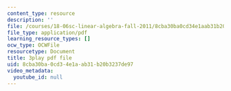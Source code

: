 ```yaml
---
content_type: resource
description: ''
file: /courses/18-06sc-linear-algebra-fall-2011/8cba30ba0cd34e1aab31b20b3237de97_FX4C-JpTFgY.pdf
file_type: application/pdf
learning_resource_types: []
ocw_type: OCWFile
resourcetype: Document
title: 3play pdf file
uid: 8cba30ba-0cd3-4e1a-ab31-b20b3237de97
video_metadata:
  youtube_id: null
---
```

